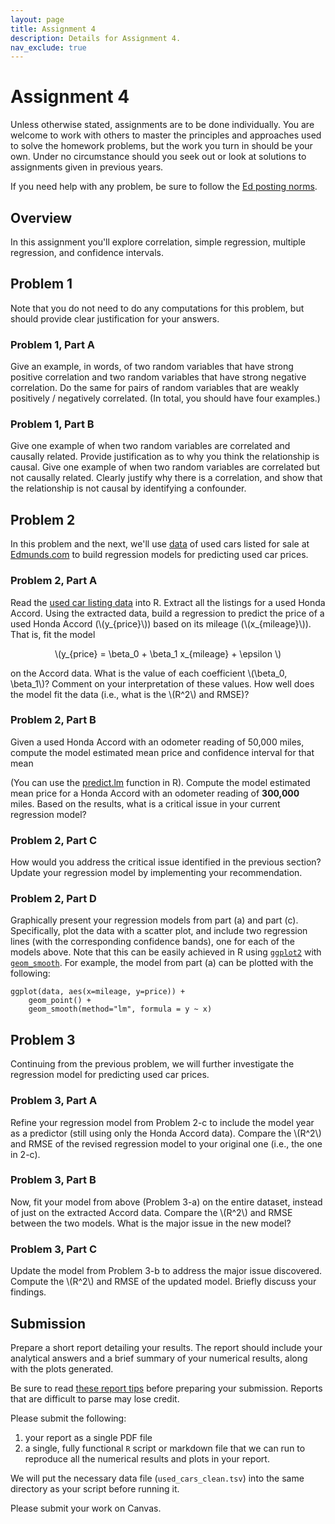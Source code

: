 ```yaml
---
layout: page
title: Assignment 4
description: Details for Assignment 4.
nav_exclude: true
---
```

<head>
	<script src="https://cdn.mathjax.org/mathjax/latest/MathJax.js?config=TeX-AMS-MML_HTMLorMML" type="text/javascript"></script>
</head>

# Assignment 4

Unless otherwise stated, assignments are to be done individually.
You are welcome to work with others to master the principles and approaches used to
solve the homework problems, but the work you turn in should be your own.
Under no circumstance should you seek out or look at solutions to assignments given in previous years.

If you need help with any problem, be sure to follow the [Ed posting norms](../ed_tips).

## Overview

In this assignment you'll explore correlation, simple regression, multiple regression, and confidence intervals.
<!-- and prediction intervals. -->

## Problem 1

<p>
    Note that you do not need to do any computations for this problem,
    but should provide clear justification for your answers.
</p>

### Problem 1, Part A

Give an example, in words, of two random variables that have strong positive
correlation and two random variables that have strong negative correlation.
Do the same for pairs of random variables that are weakly positively / negatively correlated.
(In total, you should have four examples.)

### Problem 1, Part B

Give one example of when two random variables are correlated and
causally related.
Provide justification as to why you think the relationship is causal.
Give one example of when two random variables are correlated but not
causally related. Clearly justify why there is a correlation, and
show that the relationship is not causal by identifying a confounder.


## Problem 2

<p>
    In this problem and the next, we'll use
    <a href="../assets/hw5/used_cars_clean.tsv">data</a> of used cars listed for
    sale at <a href="http://www.edmunds.com/" target="_blank">
    Edmunds.com</a> to build regression models for predicting used car prices.
</p>

### Problem 2, Part A

<p>
Read the <a href="../assets/hw5/used_cars_clean.tsv">used car listing data</a>
into R.
Extract all the listings for a used Honda Accord. Using the extracted
data, build a regression to predict the price of a used Honda Accord
(\(y_{price}\)) based on its mileage (\(x_{mileage}\)). That is, fit the
model 
</p>

<p align="center">
    \(y_{price} = \beta_0 + \beta_1 x_{mileage} + \epsilon \)
</p>

<p>
on the Accord data.
What is the value of each coefficient \(\beta_0, \beta_1\)? Comment on
your interpretation of these values. How well does the model fit the
data (i.e., what is the \(R^2\) and RMSE)?
</p>

### Problem 2, Part B

Given a used Honda Accord with an odometer reading of 50,000 miles,
compute the model estimated mean price and confidence
interval for that mean
<!-- and the prediction interval of the price  -->
(You can use the
<a href="https://stat.ethz.ch/R-manual/R-patched/library/stats/html/predict.lm.html" class="code">
    predict.lm</a> function in <span class="code">R</span>).
Compute the model estimated mean price for a Honda Accord with an
odometer reading of <strong>300,000</strong> miles.
Based on the results, what is a critical issue in your
current regression model?

### Problem 2, Part C

How would you address the critical issue identified in the previous
section? Update your regression model by implementing your
recommendation.

### Problem 2, Part D

Graphically present your regression models from part (a) and part (c). Specifically, plot the data with
a scatter plot, and include two regression lines (with the corresponding confidence bands), one
for each of the models above.
Note that this can be easily achieved in R using
<a href="http://ggplot2.org/">`ggplot2`</a> with
<a href="http://docs.ggplot2.org/0.9.3.1/geom_smooth.html">`geom_smooth`</a>.
For example, the model from part (a) can be plotted with the following:

```
ggplot(data, aes(x=mileage, y=price)) +  
    geom_point() + 
    geom_smooth(method="lm", formula = y ~ x)
```

## Problem 3

<p>
    Continuing from the previous problem, we will further investigate the
    regression model for predicting used car prices.
</p>

### Problem 3, Part A

<p>
Refine your regression model from Problem 2-c to include the model year as a predictor (still
using only the Honda Accord data).
Compare the \(R^2\) and RMSE of the revised regression model to your original one (i.e., the one in 2-c).
</p>

### Problem 3, Part B

<p>
Now, fit your model from above (Problem 3-a) on
the entire dataset, instead of just on the extracted Accord data.
Compare the \(R^2\) and RMSE between the two models. What is the major issue in
the new model?
</p>

### Problem 3, Part C

<p>
Update the model from Problem 3-b to address the major issue discovered.
Compute the \(R^2\) and RMSE of the updated model.
Briefly discuss your findings.
</p>

## Submission

Prepare a short report detailing your results. The report should include
your analytical answers and a brief summary of your numerical results, along
with the plots generated.

Be sure to read [these report tips](report_tips.md) before preparing your submission. 
Reports that are difficult to parse may lose credit. 

Please submit the following:
1. your report as a single PDF file
2. a single, fully functional `R` script or markdown file that we can run to reproduce all the numerical results and plots in your report.

We will put the necessary data file (`used_cars_clean.tsv`) into the same directory as your script before running it.

Please submit your work on Canvas.

